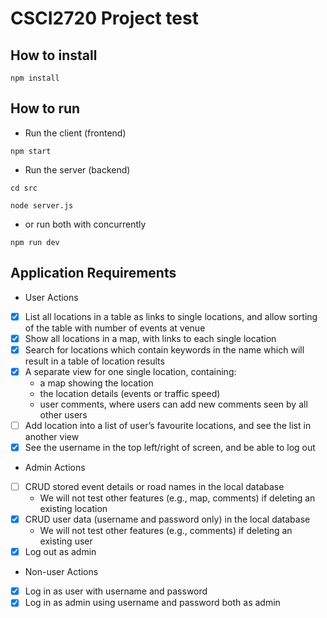 # CSCI2720 Project test
## How to install
```
npm install
```
## How to run
* Run the client (frontend)
```
npm start
```
* Run the server (backend)
```
cd src
```
```
node server.js
```
* or run both with concurrently
```
npm run dev
```
## Application Requirements
* User Actions
- [x] List all locations in a table as links to single locations, and allow sorting of the table 
with number of events at venue
- [x] Show all locations in a map, with links to each single location
- [x] Search for locations which contain keywords in the name which will result in a table of 
location results
- [x] A separate view for one single location, containing:
    * a map showing the location
    * the location details (events or traffic speed)
    * user comments, where users can add new comments seen by all other users
- [ ] Add location into a list of user’s favourite locations, and see the list in another view
- [x] See the username in the top left/right of screen, and be able to log out
* Admin Actions
- [ ] CRUD stored event details or road names in the local database
    * We will not test other features (e.g., map, comments) if deleting an existing location
- [x] CRUD user data (username and password only) in the local database
    * We will not test other features (e.g., comments) if deleting an existing user
- [x] Log out as admin
* Non-user Actions
- [x] Log in as user with username and password
- [x] Log in as admin using username and password both as admin
